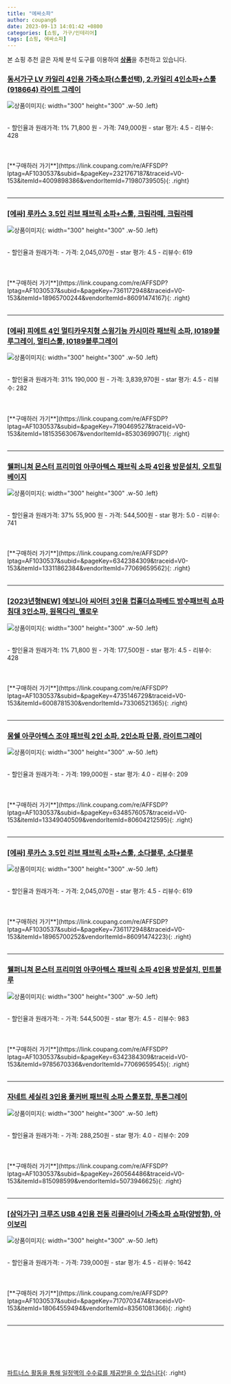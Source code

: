 ```yaml
---
title: "에싸소파"
author: coupang6
date: 2023-09-13 14:01:42 +0800
categories: [쇼핑, 가구/인테리어]
tags: [쇼핑, 에싸소파]
---
```


본 쇼핑 추천 글은 자체 분석 도구를 이용하여 [**상품**](https://link.coupang.com/a/bao1ui)을 추천하고 있습니다.

### [동서가구 LV 카일리 4인용 가죽소파(스툴선택), 2.카일리 4인소파+스툴(918664) 라이트 그레이](https://link.coupang.com/re/AFFSDP?lptag=AF1030537&subid=&pageKey=2321767187&traceid=V0-153&itemId=4009898386&vendorItemId=71980739505)

![상품이미지](https://thumbnail6.coupangcdn.com/thumbnails/remote/230x230ex/image/vendor_inventory/fc8f/2c7ef1834fdced0e9980d0287f66ed253fd6fa3104d025843f122124df6b.jpg){: width="300" height="300" .w-50 .left}


<br>
- 할인율과 원래가격: 1%  71,800   원
- 가격: 749,000원
- star 평가: 4.5
- 리뷰수: 428
<br>
<br>
<br>
<br>
[**구매하러 가기**](https://link.coupang.com/re/AFFSDP?lptag=AF1030537&subid=&pageKey=2321767187&traceid=V0-153&itemId=4009898386&vendorItemId=71980739505){: .right}
<br>
<br>

---

### [[에싸] 루카스 3.5인 리브 패브릭 소파+스툴, 크림라떼, 크림라떼](https://link.coupang.com/re/AFFSDP?lptag=AF1030537&subid=&pageKey=7361172948&traceid=V0-153&itemId=18965700244&vendorItemId=86091474167)

![상품이미지](https://thumbnail10.coupangcdn.com/thumbnails/remote/230x230ex/image/vendor_inventory/ae62/a3d95ccce02ca6dc4deaca88680d641930a8c6f8f3208081ad7fb48fa4a1.jpg){: width="300" height="300" .w-50 .left}


<br>
- 할인율과 원래가격: 
- 가격: 2,045,070원
- star 평가: 4.5
- 리뷰수: 619
<br>
<br>
<br>
<br>
[**구매하러 가기**](https://link.coupang.com/re/AFFSDP?lptag=AF1030537&subid=&pageKey=7361172948&traceid=V0-153&itemId=18965700244&vendorItemId=86091474167){: .right}
<br>
<br>

---

### [[에싸] 피에트 4인 멀티카우치형 스윙기능 카시미라 패브릭 소파, I0189블루그레이, 멀티스툴, I0189블루그레이](https://link.coupang.com/re/AFFSDP?lptag=AF1030537&subid=&pageKey=7190469527&traceid=V0-153&itemId=18153563067&vendorItemId=85303699071)

![상품이미지](https://thumbnail10.coupangcdn.com/thumbnails/remote/230x230ex/image/vendor_inventory/e3b9/ac54c462149cc19619bac2e381e412db3313a2a2d829daded0308389a439.jpg){: width="300" height="300" .w-50 .left}


<br>
- 할인율과 원래가격: 31%  190,000   원
- 가격: 3,839,970원
- star 평가: 4.5
- 리뷰수: 282
<br>
<br>
<br>
<br>
[**구매하러 가기**](https://link.coupang.com/re/AFFSDP?lptag=AF1030537&subid=&pageKey=7190469527&traceid=V0-153&itemId=18153563067&vendorItemId=85303699071){: .right}
<br>
<br>

---

### [웰퍼니쳐 몬스터 프리미엄 아쿠아텍스 패브릭 소파 4인용 방문설치, 오트밀베이지](https://link.coupang.com/re/AFFSDP?lptag=AF1030537&subid=&pageKey=6342384309&traceid=V0-153&itemId=13311862384&vendorItemId=77069659562)

![상품이미지](https://thumbnail7.coupangcdn.com/thumbnails/remote/230x230ex/image/retail/images/2366217951462966-230ed699-3c0f-4a0a-b3f1-21b5ef5af183.jpg){: width="300" height="300" .w-50 .left}


<br>
- 할인율과 원래가격: 37%  55,900   원
- 가격: 544,500원
- star 평가: 5.0
- 리뷰수: 741
<br>
<br>
<br>
<br>
[**구매하러 가기**](https://link.coupang.com/re/AFFSDP?lptag=AF1030537&subid=&pageKey=6342384309&traceid=V0-153&itemId=13311862384&vendorItemId=77069659562){: .right}
<br>
<br>

---

### [[2023년형NEW] 에보니아 씨어터 3인용 컵홀더쇼파베드 방수패브릭 쇼파침대 3인소파, 원목다리_옐로우](https://link.coupang.com/re/AFFSDP?lptag=AF1030537&subid=&pageKey=4735146729&traceid=V0-153&itemId=6008781530&vendorItemId=73306521365)

![상품이미지](https://thumbnail9.coupangcdn.com/thumbnails/remote/230x230ex/image/vendor_inventory/6e81/c48ce6fd85bf84e22e9dad74c0e1762cd7ca7dbf3ebfcc2a9293cd5b64f9.jpg){: width="300" height="300" .w-50 .left}


<br>
- 할인율과 원래가격: 1%  71,800   원
- 가격: 177,500원
- star 평가: 4.5
- 리뷰수: 428
<br>
<br>
<br>
<br>
[**구매하러 가기**](https://link.coupang.com/re/AFFSDP?lptag=AF1030537&subid=&pageKey=4735146729&traceid=V0-153&itemId=6008781530&vendorItemId=73306521365){: .right}
<br>
<br>

---

### [몽쉘 아쿠아텍스 조야 패브릭 2인 소파, 2인소파 단품, 라이트그레이](https://link.coupang.com/re/AFFSDP?lptag=AF1030537&subid=&pageKey=6348576057&traceid=V0-153&itemId=13349040509&vendorItemId=80604212595)

![상품이미지](https://thumbnail10.coupangcdn.com/thumbnails/remote/230x230ex/image/vendor_inventory/d0ca/60fef7587262fb9695b918c4c01572dc46dcfda15c4e93946efc8bb92e66.jpg){: width="300" height="300" .w-50 .left}


<br>
- 할인율과 원래가격: 
- 가격: 199,000원
- star 평가: 4.0
- 리뷰수: 209
<br>
<br>
<br>
<br>
[**구매하러 가기**](https://link.coupang.com/re/AFFSDP?lptag=AF1030537&subid=&pageKey=6348576057&traceid=V0-153&itemId=13349040509&vendorItemId=80604212595){: .right}
<br>
<br>

---

### [[에싸] 루카스 3.5인 리브 패브릭 소파+스툴, 소다블루, 소다블루](https://link.coupang.com/re/AFFSDP?lptag=AF1030537&subid=&pageKey=7361172948&traceid=V0-153&itemId=18965700252&vendorItemId=86091474223)

![상품이미지](https://thumbnail10.coupangcdn.com/thumbnails/remote/230x230ex/image/vendor_inventory/ae62/a3d95ccce02ca6dc4deaca88680d641930a8c6f8f3208081ad7fb48fa4a1.jpg){: width="300" height="300" .w-50 .left}


<br>
- 할인율과 원래가격: 
- 가격: 2,045,070원
- star 평가: 4.5
- 리뷰수: 619
<br>
<br>
<br>
<br>
[**구매하러 가기**](https://link.coupang.com/re/AFFSDP?lptag=AF1030537&subid=&pageKey=7361172948&traceid=V0-153&itemId=18965700252&vendorItemId=86091474223){: .right}
<br>
<br>

---

### [웰퍼니쳐 몬스터 프리미엄 아쿠아텍스 패브릭 소파 4인용 방문설치, 민트블루](https://link.coupang.com/re/AFFSDP?lptag=AF1030537&subid=&pageKey=6342384309&traceid=V0-153&itemId=9785670336&vendorItemId=77069659545)

![상품이미지](https://thumbnail6.coupangcdn.com/thumbnails/remote/230x230ex/image/retail/images/5902678217524893-e91f7050-cae9-4ad6-88f3-c2d924808e82.jpg){: width="300" height="300" .w-50 .left}


<br>
- 할인율과 원래가격: 
- 가격: 544,500원
- star 평가: 4.5
- 리뷰수: 983
<br>
<br>
<br>
<br>
[**구매하러 가기**](https://link.coupang.com/re/AFFSDP?lptag=AF1030537&subid=&pageKey=6342384309&traceid=V0-153&itemId=9785670336&vendorItemId=77069659545){: .right}
<br>
<br>

---

### [자네트 세실리 3인용 풀커버 패브릭 소파 스툴포함, 투톤그레이](https://link.coupang.com/re/AFFSDP?lptag=AF1030537&subid=&pageKey=260564486&traceid=V0-153&itemId=815098599&vendorItemId=5073946625)

![상품이미지](https://thumbnail8.coupangcdn.com/thumbnails/remote/230x230ex/image/vendor_inventory/6ca5/d4ae7881ebb58c05b072b5d9a58c5793e114f57901c156d110d974b8f08d.jpg){: width="300" height="300" .w-50 .left}


<br>
- 할인율과 원래가격: 
- 가격: 288,250원
- star 평가: 4.0
- 리뷰수: 209
<br>
<br>
<br>
<br>
[**구매하러 가기**](https://link.coupang.com/re/AFFSDP?lptag=AF1030537&subid=&pageKey=260564486&traceid=V0-153&itemId=815098599&vendorItemId=5073946625){: .right}
<br>
<br>

---

### [[삼익가구] 크루즈 USB 4인용 전동 리클라이너 가죽소파 쇼파(양방향), 아이보리](https://link.coupang.com/re/AFFSDP?lptag=AF1030537&subid=&pageKey=7170703474&traceid=V0-153&itemId=18064559494&vendorItemId=83561081366)

![상품이미지](https://thumbnail6.coupangcdn.com/thumbnails/remote/230x230ex/image/vendor_inventory/52d0/9d78712ff0d537b9892f69a08c9f8a247eb29afe6cbb7d54df2726389403.jpg){: width="300" height="300" .w-50 .left}


<br>
- 할인율과 원래가격: 
- 가격: 739,000원
- star 평가: 4.5
- 리뷰수: 1642
<br>
<br>
<br>
<br>
[**구매하러 가기**](https://link.coupang.com/re/AFFSDP?lptag=AF1030537&subid=&pageKey=7170703474&traceid=V0-153&itemId=18064559494&vendorItemId=83561081366){: .right}
<br>
<br>

---
<br><br><br><br><br> [파트너스 활동을 통해 일정액의 수수료를 제공받을 수 있습니다](https://link.coupang.com/a/bao1ui){: .right}